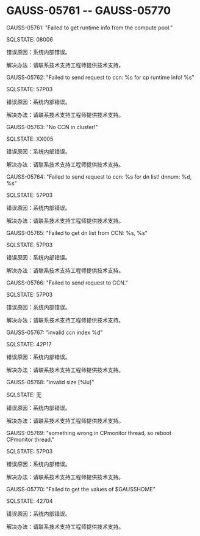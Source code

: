 # GAUSS-05761 -- GAUSS-05770<a name="ZH-CN_TOPIC_0302073482"></a>

GAUSS-05761: "Failed to get runtime info from the compute pool."

SQLSTATE: 08006

错误原因：系统内部错误。

解决办法：请联系技术支持工程师提供技术支持。

GAUSS-05762: "Failed to send request to ccn: %s for cp runtime info!  %s"

SQLSTATE: 57P03

错误原因：系统内部错误。

解决办法：请联系技术支持工程师提供技术支持。

GAUSS-05763: "No CCN in cluster!"

SQLSTATE: XX005

错误原因：系统内部错误。

解决办法：请联系技术支持工程师提供技术支持。

GAUSS-05764: "Failed to send request to ccn: %s for dn list! dnnum: %d,  %s"

SQLSTATE: 57P03

错误原因：系统内部错误。

解决办法：请联系技术支持工程师提供技术支持。

GAUSS-05765: "Failed to get dn list from CCN: %s,  %s"

SQLSTATE: 57P03

错误原因：系统内部错误。

解决办法：请联系技术支持工程师提供技术支持。

GAUSS-05766: "Failed to send request to CCN."

SQLSTATE: 57P03

错误原因：系统内部错误。

解决办法：请联系技术支持工程师提供技术支持。

GAUSS-05767: "invalid ccn index %d"

SQLSTATE: 42P17

错误原因：系统内部错误。

解决办法：请联系技术支持工程师提供技术支持。

GAUSS-05768: "invalid size \[%lu\]"

SQLSTATE: 无

错误原因：系统内部错误。

解决办法：请联系技术支持工程师提供技术支持。

GAUSS-05769: "something wrong in CPmonitor thread, so reboot CPmonitor thread."

SQLSTATE: 57P03

错误原因：系统内部错误。

解决办法：请联系技术支持工程师提供技术支持。

GAUSS-05770: "Failed to get the values of $GAUSSHOME"

SQLSTATE: 42704

错误原因：系统内部错误。

解决办法：请联系技术支持工程师提供技术支持。

